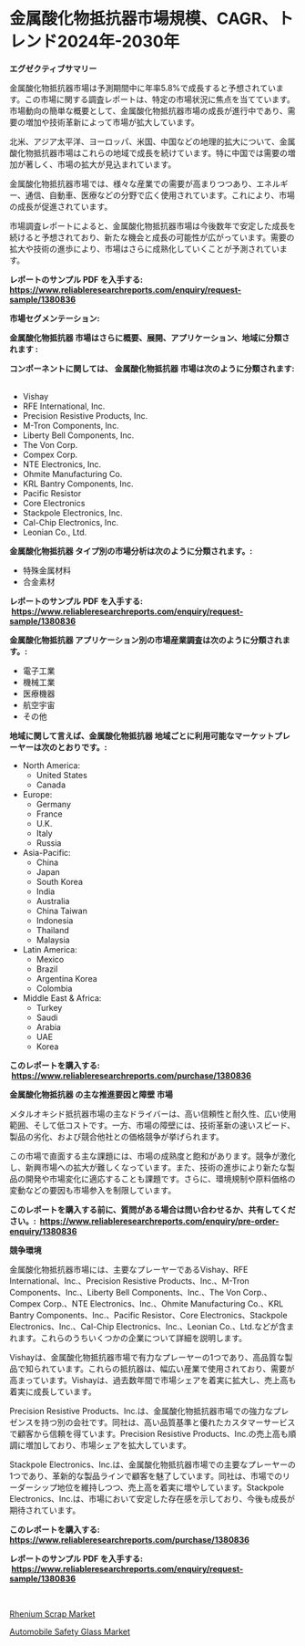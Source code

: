 <p><h1>金属酸化物抵抗器市場規模、CAGR、トレンド2024年-2030年</h1></p><p><strong>エグゼクティブサマリー</strong></p>
<p><p>金属酸化物抵抗器市場は予測期間中に年率5.8%で成長すると予想されています。この市場に関する調査レポートは、特定の市場状況に焦点を当てています。市場動向の簡単な概要として、金属酸化物抵抗器市場の成長が進行中であり、需要の増加や技術革新によって市場が拡大しています。</p><p>北米、アジア太平洋、ヨーロッパ、米国、中国などの地理的拡大について、金属酸化物抵抗器市場はこれらの地域で成長を続けています。特に中国では需要の増加が著しく、市場の拡大が見込まれています。</p><p>金属酸化物抵抗器市場では、様々な産業での需要が高まりつつあり、エネルギー、通信、自動車、医療などの分野で広く使用されています。これにより、市場の成長が促進されています。</p><p>市場調査レポートによると、金属酸化物抵抗器市場は今後数年で安定した成長を続けると予想されており、新たな機会と成長の可能性が広がっています。需要の拡大や技術の進歩により、市場はさらに成熟化していくことが予測されています。</p></p>
<p><strong>レポートのサンプル PDF を入手する: <a href="https://www.reliableresearchreports.com/enquiry/request-sample/1380836">https://www.reliableresearchreports.com/enquiry/request-sample/1380836</a></strong></p>
<p><strong>市場セグメンテーション:</strong></p>
<p><strong> 金属酸化物抵抗器 市場はさらに概要、展開、アプリケーション、地域に分類されます :</strong></p>
<p><strong>コンポーネントに関しては、 金属酸化物抵抗器 市場は次のように分類されます: &nbsp;</strong></p>
<p><ul><li>Vishay</li><li>RFE International, Inc.</li><li>Precision Resistive Products, Inc.</li><li>M-Tron Components, Inc.</li><li>Liberty Bell Components, Inc.</li><li>The Von Corp.</li><li>Compex Corp.</li><li>NTE Electronics, Inc.</li><li>Ohmite Manufacturing Co.</li><li>KRL Bantry Components, Inc.</li><li>Pacific Resistor</li><li>Core Electronics</li><li>Stackpole Electronics, Inc.</li><li>Cal-Chip Electronics, Inc.</li><li>Leonian Co., Ltd.</li></ul></p>
<p><strong> 金属酸化物抵抗器 タイプ別の市場分析は次のように分類されます。:</strong></p>
<p><ul><li>特殊金属材料</li><li>合金素材</li></ul></p>
<p><strong>レポートのサンプル PDF を入手する: &nbsp;<a href="https://www.reliableresearchreports.com/enquiry/request-sample/1380836">https://www.reliableresearchreports.com/enquiry/request-sample/1380836</a></strong></p>
<p><strong> 金属酸化物抵抗器 アプリケーション別の市場産業調査は次のように分類されます。:</strong></p>
<p><ul><li>電子工業</li><li>機械工業</li><li>医療機器</li><li>航空宇宙</li><li>その他</li></ul></p>
<p><strong>地域に関して言えば、金属酸化物抵抗器 地域ごとに利用可能なマーケットプレーヤーは次のとおりです。:</strong></p>
<p><ul>
    <li>
        North America:
        <ul>
            <li>United States</li>
            <li>Canada</li>
        </ul>
    </li>
    <li>
        Europe:
        <ul>
            <li>Germany</li>
            <li>France</li>
            <li>U.K.</li>
            <li>Italy</li>
            <li>Russia</li>
        </ul>
    </li>
    <li>
        Asia-Pacific:
        <ul>
            <li>China</li>
            <li>Japan</li>
            <li>South Korea</li>
            <li>India</li>
            <li>Australia</li>
            <li>China Taiwan</li>
            <li>Indonesia</li>
            <li>Thailand</li>
            <li>Malaysia</li>
        </ul>
    </li>
    <li>
        Latin America:
        <ul>
            <li>Mexico</li>
            <li>Brazil</li>
            <li>Argentina Korea</li>
            <li>Colombia</li>
        </ul>
    </li>
    <li>
        Middle East & Africa:
        <ul>
            <li>Turkey</li>
            <li>Saudi</li>
            <li>Arabia</li>
            <li>UAE</li>
            <li>Korea</li>
        </ul>
    </li>
    </ul></p>
<p><strong>このレポートを購入する: &nbsp;<a href="https://www.reliableresearchreports.com/purchase/1380836">https://www.reliableresearchreports.com/purchase/1380836</a></strong></p>
<p><strong>金属酸化物抵抗器 の主な推進要因と障壁 市場</strong></p>
<p><p>メタルオキシド抵抗器市場の主なドライバーは、高い信頼性と耐久性、広い使用範囲、そして低コストです。一方、市場の障壁には、技術革新の速いスピード、製品の劣化、および競合他社との価格競争が挙げられます。</p><p>この市場で直面する主な課題には、市場の成熟度と飽和があります。競争が激化し、新興市場への拡大が難しくなっています。また、技術の進歩により新たな製品の開発や市場変化に適応することも課題です。さらに、環境規制や原料価格の変動などの要因も市場参入を制限しています。</p></p>
<p><strong>このレポートを購入する前に、質問がある場合は問い合わせるか、共有してください。:&nbsp; <a href="https://www.reliableresearchreports.com/enquiry/pre-order-enquiry/1380836">https://www.reliableresearchreports.com/enquiry/pre-order-enquiry/1380836</a></strong></p>
<p><strong>競争環境</strong></p>
<p><p>金属酸化物抵抗器市場には、主要なプレーヤーであるVishay、RFE International、Inc.、Precision Resistive Products、Inc.、M-Tron Components、Inc.、Liberty Bell Components、Inc.、The Von Corp.、Compex Corp.、NTE Electronics、Inc.、Ohmite Manufacturing Co.、KRL Bantry Components、Inc.、Pacific Resistor、Core Electronics、Stackpole Electronics、Inc.、Cal-Chip Electronics、Inc.、Leonian Co.、Ltd.などが含まれます。これらのうちいくつかの企業について詳細を説明します。</p><p>Vishayは、金属酸化物抵抗器市場で有力なプレーヤーの1つであり、高品質な製品で知られています。これらの抵抗器は、幅広い産業で使用されており、需要が高まっています。Vishayは、過去数年間で市場シェアを着実に拡大し、売上高も着実に成長しています。</p><p>Precision Resistive Products、Inc.は、金属酸化物抵抗器市場での強力なプレゼンスを持つ別の会社です。同社は、高い品質基準と優れたカスタマーサービスで顧客から信頼を得ています。Precision Resistive Products、Inc.の売上高も順調に増加しており、市場シェアを拡大しています。</p><p>Stackpole Electronics、Inc.は、金属酸化物抵抗器市場での主要なプレーヤーの1つであり、革新的な製品ラインで顧客を魅了しています。同社は、市場でのリーダーシップ地位を維持しつつ、売上高を着実に増やしています。Stackpole Electronics、Inc.は、市場において安定した存在感を示しており、今後も成長が期待されています。</p></p>
<p><strong>このレポートを購入する: &nbsp; <a href="https://www.reliableresearchreports.com/purchase/1380836">https://www.reliableresearchreports.com/purchase/1380836</a></strong></p>
<p><strong>レポートのサンプル PDF を入手する: &nbsp;<a href="https://www.reliableresearchreports.com/enquiry/request-sample/1380836">https://www.reliableresearchreports.com/enquiry/request-sample/1380836</a></strong><strong></strong></p>
<p>&nbsp;</p>
<p><p><a href="https://butternut-bug-553.notion.site/Rhenium-Scrap-Market-Analysis-and-Market-Size-Global-Industry-Overview-Market-Segmentation-and-For-9804beb6d7c04dbd866dd01d1612e763">Rhenium Scrap Market</a></p><p><a href="https://invited-way-688.notion.site/Automobile-Safety-Glass-Market-Research-Report-Provides-Critical-Insights-that-can-help-Shape-Busine-fb032e433e4b4c309c3fb1e7edc651ea">Automobile Safety Glass Market</a></p></p>